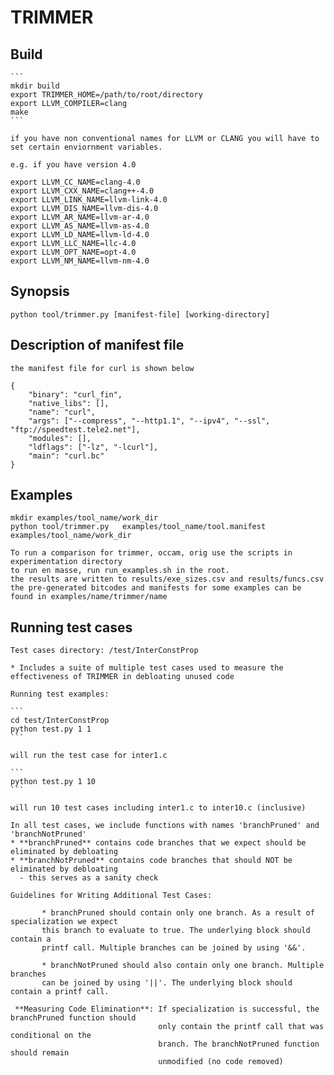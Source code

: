 # TRIMMER

## Build

    ```
    mkdir build
    export TRIMMER_HOME=/path/to/root/directory
    export LLVM_COMPILER=clang
    make
    ```
   
    if you have non conventional names for LLVM or CLANG you will have to set certain enviornment variables.

    e.g. if you have version 4.0
    
    export LLVM_CC_NAME=clang-4.0
    export LLVM_CXX_NAME=clang++-4.0
    export LLVM_LINK_NAME=llvm-link-4.0
    export LLVM_DIS_NAME=llvm-dis-4.0
    export LLVM_AR_NAME=llvm-ar-4.0
    export LLVM_AS_NAME=llvm-as-4.0
    export LLVM_LD_NAME=llvm-ld-4.0
    export LLVM_LLC_NAME=llc-4.0
    export LLVM_OPT_NAME=opt-4.0
    export LLVM_NM_NAME=llvm-nm-4.0

## Synopsis
       
    python tool/trimmer.py [manifest-file] [working-directory]

## Description of manifest file 
    
    the manifest file for curl is shown below

    {
        "binary": "curl_fin", 
        "native_libs": [], 
        "name": "curl", 
        "args": ["--compress", "--http1.1", "--ipv4", "--ssl", "ftp://speedtest.tele2.net"],
        "modules": [], 
        "ldflags": ["-lz", "-lcurl"], 
        "main": "curl.bc"
    }

## Examples
     
    mkdir examples/tool_name/work_dir
    python tool/trimmer.py   examples/tool_name/tool.manifest  examples/tool_name/work_dir      

    To run a comparison for trimmer, occam, orig use the scripts in experimentation directory
    to run en masse, run run_examples.sh in the root.
    the results are written to results/exe_sizes.csv and results/funcs.csv
    the pre-generated bitcodes and manifests for some examples can be found in examples/name/trimmer/name

## Running test cases
    
    Test cases directory: /test/InterConstProp
      
    * Includes a suite of multiple test cases used to measure the effectiveness of TRIMMER in debloating unused code 
             
    Running test examples:
    
    ```
    cd test/InterConstProp
    python test.py 1 1 
    ```
    
    will run the test case for inter1.c
    
    ```
    python test.py 1 10
    ```
    
    will run 10 test cases including inter1.c to inter10.c (inclusive)

    In all test cases, we include functions with names 'branchPruned' and 'branchNotPruned'
    * **branchPruned** contains code branches that we expect should be eliminated by debloating
    * **branchNotPruned** contains code branches that should NOT be eliminated by debloating 
      - this serves as a sanity check 
      
    Guidelines for Writing Additional Test Cases:
    
           * branchPruned should contain only one branch. As a result of specialization we expect 
           this branch to evaluate to true. The underlying block should contain a 
           printf call. Multiple branches can be joined by using '&&'.

           * branchNotPruned should also contain only one branch. Multiple branches 
           can be joined by using '||'. The underlying block should contain a printf call.

     **Measuring Code Elimination**: If specialization is successful, the branchPruned function should 
                                     only contain the printf call that was conditional on the 
                                     branch. The branchNotPruned function should remain 
                                     unmodified (no code removed)    
    
    
